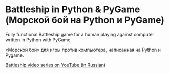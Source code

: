# Battleship in Python & PyGame (Морской бой на Python и PyGame)
Fully functional Battleship game for a human playing against computer written in Python with PyGame.

«Морской бой» для игры против компьютера, написанная на Python и Pygame.

[Battleship video series on YouTube (in Russian)](https://www.youtube.com/playlist?list=PLn9_BS5G-UgruEeGmqgBTGtE0oN2nqBhL)

